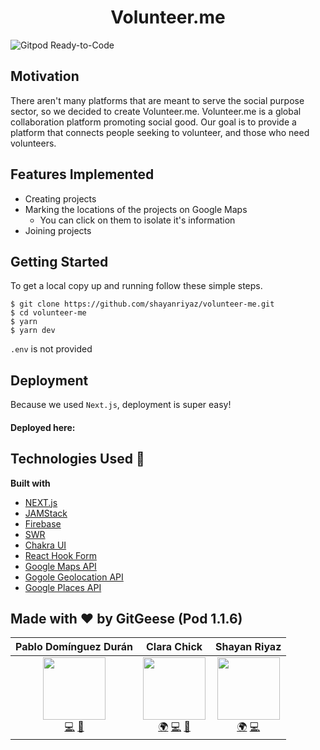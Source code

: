 

# <div align="center">Volunteer.me </div>
![Gitpod Ready-to-Code](https://img.shields.io/badge/Gitpod-ready--to--code-blue?logo=gitpod)


## Motivation
There aren't many platforms that are meant to serve the social purpose sector, so we decided to create Volunteer.me. Volunteer.me is a global collaboration platform promoting social good. Our goal is to provide a platform that connects people seeking to volunteer, and those who need volunteers.



## Features Implemented
- Creating projects
- Marking the locations of the projects on Google Maps
  - You can click on them to isolate it's information
- Joining projects



## Getting Started

To get a local copy up and running follow these simple steps.

```shell
$ git clone https://github.com/shayanriyaz/volunteer-me.git
$ cd volunteer-me
$ yarn
$ yarn dev
```

`.env` is not provided



## Deployment

Because we used `Next.js`, deployment is super easy!

#### Deployed here: 



## Technologies Used :rocket:
<b>Built with</b>
- [NEXT.js](https://nextjs.org/)
- [JAMStack](https://jamstack.org/)
- [Firebase](https://firebase.google.com/)
- [SWR](https://swr.vercel.app/)
- [Chakra UI](https://chakra-ui.com/)
- [React Hook Form](https://react-hook-form.com/)
- [Google Maps API](https://developers.google.com/maps/documentation)
- [Gogole Geolocation API](https://developers.google.com/maps/documentation/geolocation/overview)
- [Google Places API](https://developers.google.com/places/web-service/overview)



## Made with :heart: by GitGeese (Pod 1.1.6)
|                    Pablo Domínguez Durán                     |                         Clara Chick                          |                         Shayan Riyaz                         |
| :----------------------------------------------------------: | :----------------------------------------------------------: | :----------------------------------------------------------: |
| [<img src="https://avatars2.githubusercontent.com/u/10246682?s=460&u=10d50fc5c9b71bfadb3927ebf2325250a520455a&v=4" width="100px;"/>](https://github.com/pablomdd)<br /> [💻](https://github.com/pablomdd) [🤝](https://www.linkedin.com/in/pablodominguezduran/) | [<img src="https://media-exp1.licdn.com/dms/image/C4E03AQE8eYc0h_TPHg/profile-displayphoto-shrink_400_400/0?e=1608163200&v=beta&t=NVP7R8UDoVRYASyL6KgpzKFs9P9fgPYGYeuRiN86r_k" width="100px;"/>](https://clarachick.me/)<br />[🌍](https://clarachick.me/) [💻](https://github.com/KohinaTheCat) [🤝](https://www.linkedin.com/in/clarachick/) | [<img src="https://avatars1.githubusercontent.com/u/28723598?s=460&u=9444300dccf4ead144b03c7710f0ff4c149e05f8&v=4" width="100px;"/>](https://shayanriyaz.github.io)<br />[🌍](https://shayanriyaz.github.io) [💻](https://github.com/ShayanRiyaz) |
